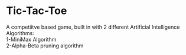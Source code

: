 # Tic-Tac-Toe
 
A competiitve based game, built in with 2 different Artificial Intelligence Algorithms:<br>
1-MiniMax Algorithm<br>
2-Alpha-Beta pruning algorithm

